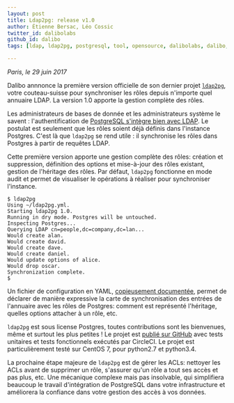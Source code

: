```yaml
---
layout: post
title: Ldap2pg: release v1.0
author: Étienne Bersac, Léo Cossic
twitter_id: dalibolabs
github_id: dalibo
tags: [ldap, ldap2pg, postgresql, tool, opensource, dalibolabs, dalibo, labs, release]

---
```


*Paris, le 29 juin 2017*

Dalibo annnonce la première version officielle de son dernier projet [`ldap2pg`](https://ldap2pg.readthedocs.org), votre couteau-suisse pour synchroniser les rôles depuis n'importe quel annuaire LDAP. La version 1.0 apporte la gestion complète des rôles.


<!--MORE-->


Les administrateurs de bases de donnée et les administrateurs système le savent : l'authentification de [PostgreSQL s'intègre bien avec LDAP](https://www.postgresql.org/docs/current/static/auth-methods.html#AUTH-LDAP). Le postulat est seulement que les rôles soient déjà définis dans l'instance Postgres. C'est là que `ldap2pg` se rend utile : il synchronise les rôles dans Postgres à partir de requêtes LDAP.

Cette première version apporte une gestion complète des rôles: création et suppression, définition des options et mise-à-jour des rôles existant, gestion de l'héritage des rôles. Par défaut, `ldap2pg` fonctionne en mode audit et permet de visualiser le opérations à réaliser pour synchroniser l'instance.

``` console
$ ldap2pg
Using ~/ldap2pg.yml.
Starting ldap2pg 1.0.
Running in dry mode. Postgres will be untouched.
Inspecting Postgres...
Querying LDAP cn=people,dc=company,dc=lan...
Would create alan.
Would create david.
Would create dave.
Would create daniel.
Would update options of alice.
Would drop oscar.
Synchronization complete.
$
```


Un fichier de configuration en YAML, [copieusement documentée](https://ldap2pg.readthedocs.org/en/latest/config/), permet de déclarer de manière expressive la carte de synchronisation des entrées de l'annuaire avec les rôles de Postgres: comment est représenté l'héritage, quelles options attacher à un rôle, etc.

`ldap2pg` est sous license Postgres, toutes contributions sont les bienvenues, même et surtout les plus petites !  Le projet est [publié sur GitHub](https://github.com/dalibo/ldap2pg) avec tests unitaires et tests fonctionnels exécutés par CircleCI. Le projet est particulièrement testé sur CentOS 7, pour python2.7 et python3.4.

La prochaine étape majeure de `ldap2pg` est de gérer les ACLs: nettoyer les ACLs avant de supprimer un rôle, s'assurer qu'un rôle a tout ses accès et pas plus, etc. Une mécanique complexe mais pas insolvable, qui simplifiera beaucoup le travail d'intégration de PostgreSQL dans votre infrastructure et améliorera la confiance dans votre gestion des accès à vos données.
